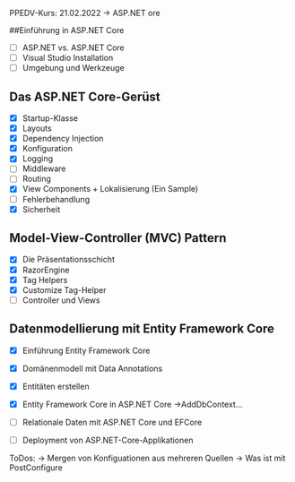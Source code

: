 PPEDV-Kurs: 21.02.2022 -> ASP.NET ore

##Einführung in ASP.NET Core
- [ ] ASP.NET vs. ASP.NET Core
- [ ] Visual Studio Installation
- [ ] Umgebung und Werkzeuge
## Das ASP.NET Core-Gerüst
- [x] Startup-Klasse
- [x] Layouts
- [x] Dependency Injection
- [x] Konfiguration
- [x] Logging
- [ ] Middleware
- [ ] Routing
- [x] View Components + Lokalisierung (Ein Sample)
- [ ] Fehlerbehandlung
- [x] Sicherheit
## Model-View-Controller (MVC) Pattern
- [x] Die Präsentationsschicht
- [x] RazorEngine
- [x] Tag Helpers
- [x] Customize Tag-Helper
- [ ] Controller und Views
## Datenmodellierung mit Entity Framework Core
- [x] Einführung Entity Framework Core
- [x] Domänenmodell mit Data Annotations
- [x] Entitäten erstellen
- [x] Entity Framework Core in ASP.NET Core ->AddDbContext...
- [ ] Relationale Daten mit ASP.NET Core und EFCore

- [ ] Deployment von ASP.NET-Core-Applikationen



ToDos:
-> Mergen von Konfiguationen aus mehreren Quellen
-> Was ist mit PostConfigure 